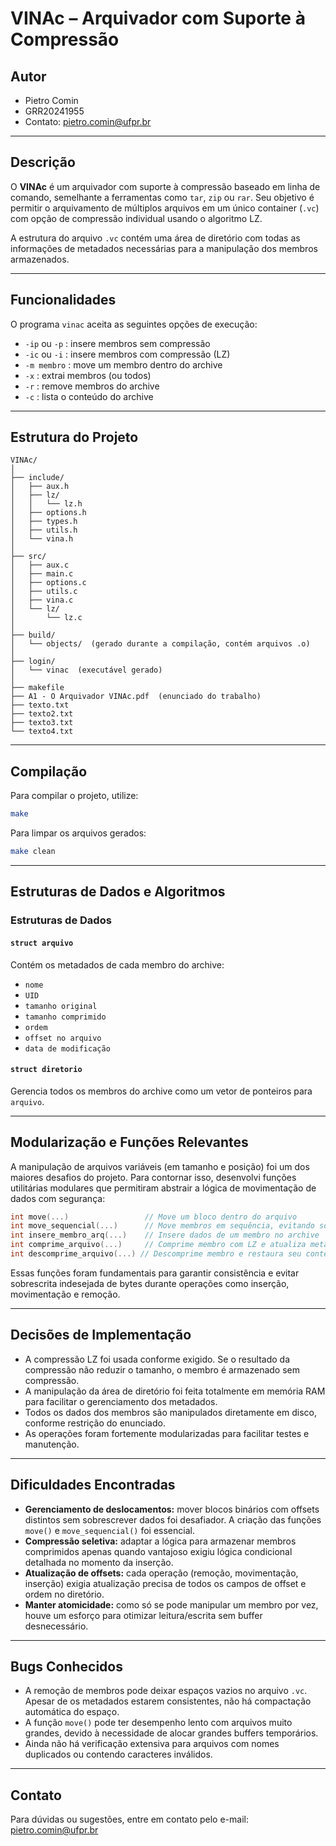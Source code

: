 # VINAc – Arquivador com Suporte à Compressão

## Autor
- Pietro Comin  
- GRR20241955  
- Contato: [pietro.comin@ufpr.br](mailto:pietro.comin@ufpr.br)

---

## Descrição

O **VINAc** é um arquivador com suporte à compressão baseado em linha de comando, semelhante a ferramentas como `tar`, `zip` ou `rar`. Seu objetivo é permitir o arquivamento de múltiplos arquivos em um único container (`.vc`) com opção de compressão individual usando o algoritmo LZ.  

A estrutura do arquivo `.vc` contém uma área de diretório com todas as informações de metadados necessárias para a manipulação dos membros armazenados.

---

## Funcionalidades

O programa `vinac` aceita as seguintes opções de execução:

- `-ip` ou `-p` : insere membros sem compressão  
- `-ic` ou `-i` : insere membros com compressão (LZ)  
- `-m membro` : move um membro dentro do archive  
- `-x` : extrai membros (ou todos)  
- `-r` : remove membros do archive  
- `-c` : lista o conteúdo do archive  

---

## Estrutura do Projeto

```
VINAc/
│
├── include/
│   ├── aux.h
│   ├── lz/
│   │   └── lz.h
│   ├── options.h
│   ├── types.h
│   ├── utils.h
│   └── vina.h
│
├── src/
│   ├── aux.c
│   ├── main.c
│   ├── options.c
│   ├── utils.c
│   ├── vina.c
│   └── lz/
│       └── lz.c
│
├── build/
│   └── objects/  (gerado durante a compilação, contém arquivos .o)
│
├── login/
│   └── vinac  (executável gerado)
│
├── makefile
├── A1 - O Arquivador VINAc.pdf  (enunciado do trabalho)
├── texto.txt
├── texto2.txt
├── texto3.txt
└── texto4.txt
```

---

## Compilação

Para compilar o projeto, utilize:

```bash
make
```

Para limpar os arquivos gerados:

```bash
make clean
```

---

## Estruturas de Dados e Algoritmos

### Estruturas de Dados

#### `struct arquivo`

Contém os metadados de cada membro do archive:

- `nome`  
- `UID`  
- `tamanho original`  
- `tamanho comprimido`  
- `ordem`  
- `offset no arquivo`  
- `data de modificação`  

#### `struct diretorio`

Gerencia todos os membros do archive como um vetor de ponteiros para `arquivo`.

---

## Modularização e Funções Relevantes

A manipulação de arquivos variáveis (em tamanho e posição) foi um dos maiores desafios do projeto. Para contornar isso, desenvolvi funções utilitárias modulares que permitiram abstrair a lógica de movimentação de dados com segurança:

```c
int move(...)                 // Move um bloco dentro do arquivo
int move_sequencial(...)      // Move membros em sequência, evitando sobrescrita
int insere_membro_arq(...)    // Insere dados de um membro no archive
int comprime_arquivo(...)     // Comprime membro com LZ e atualiza metadados
int descomprime_arquivo(...) // Descomprime membro e restaura seu conteúdo
```

Essas funções foram fundamentais para garantir consistência e evitar sobrescrita indesejada de bytes durante operações como inserção, movimentação e remoção.

---

## Decisões de Implementação

- A compressão LZ foi usada conforme exigido. Se o resultado da compressão não reduzir o tamanho, o membro é armazenado sem compressão.  
- A manipulação da área de diretório foi feita totalmente em memória RAM para facilitar o gerenciamento dos metadados.  
- Todos os dados dos membros são manipulados diretamente em disco, conforme restrição do enunciado.  
- As operações foram fortemente modularizadas para facilitar testes e manutenção.  

---

## Dificuldades Encontradas

- **Gerenciamento de deslocamentos:** mover blocos binários com offsets distintos sem sobrescrever dados foi desafiador. A criação das funções `move()` e `move_sequencial()` foi essencial.  
- **Compressão seletiva:** adaptar a lógica para armazenar membros comprimidos apenas quando vantajoso exigiu lógica condicional detalhada no momento da inserção.  
- **Atualização de offsets:** cada operação (remoção, movimentação, inserção) exigia atualização precisa de todos os campos de offset e ordem no diretório.  
- **Manter atomicidade:** como só se pode manipular um membro por vez, houve um esforço para otimizar leitura/escrita sem buffer desnecessário.  

---

## Bugs Conhecidos

- A remoção de membros pode deixar espaços vazios no arquivo `.vc`. Apesar de os metadados estarem consistentes, não há compactação automática do espaço.  
- A função `move()` pode ter desempenho lento com arquivos muito grandes, devido à necessidade de alocar grandes buffers temporários.  
- Ainda não há verificação extensiva para arquivos com nomes duplicados ou contendo caracteres inválidos.  

---

## Contato

Para dúvidas ou sugestões, entre em contato pelo e-mail: [pietro.comin@ufpr.br](mailto:pietro.comin@ufpr.br)
